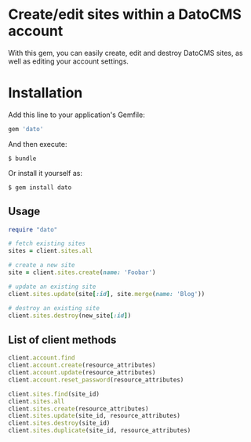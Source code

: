 # Create/edit sites within a DatoCMS account 

With this gem, you can easily create, edit and destroy DatoCMS sites, as well as editing your account settings.

# Installation

Add this line to your application's Gemfile:

```ruby
gem 'dato'
```

And then execute:

    $ bundle

Or install it yourself as:

    $ gem install dato

## Usage

```ruby
require "dato"

# fetch existing sites
sites = client.sites.all

# create a new site
site = client.sites.create(name: 'Foobar')

# update an existing site
client.sites.update(site[:id], site.merge(name: 'Blog'))

# destroy an existing site
client.sites.destroy(new_site[:id])
```

## List of client methods

```ruby
client.account.find
client.account.create(resource_attributes)
client.account.update(resource_attributes)
client.account.reset_password(resource_attributes)

client.sites.find(site_id)
client.sites.all
client.sites.create(resource_attributes)
client.sites.update(site_id, resource_attributes)
client.sites.destroy(site_id)
client.sites.duplicate(site_id, resource_attributes)
```